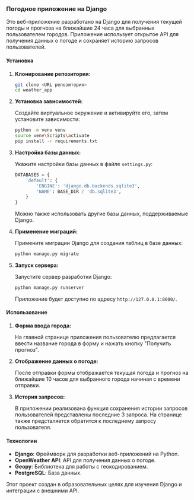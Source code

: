 ### Погодное приложение на Django

Это веб-приложение разработано на Django для получения текущей погоды и прогноза на ближайшие 24 часа для выбранных пользователем городов. Приложение использует открытое API для получения данных о погоде и сохраняет историю запросов пользователей.

#### Установка

1. **Клонирование репозитория:**

   ```bash
   git clone <URL репозитория>
   cd weather_app
   ```

2. **Установка зависимостей:**

   Создайте виртуальное окружение и активируйте его, затем установите зависимости:

   ```bash
   python -m venv venv
   source venv\Scripts\activate 
   pip install -r requirements.txt
   ```

3. **Настройка базы данных:**

   Укажите настройки базы данных в файле `settings.py`:

   ```python
   DATABASES = {
       'default': {
           'ENGINE': 'django.db.backends.sqlite3',
           'NAME': BASE_DIR / 'db.sqlite3',
       }
   }
   ```

   Можно также использовать другие базы данных, поддерживаемые Django.

4. **Применение миграций:**

   Примените миграции Django для создания таблиц в базе данных:

   ```bash
   python manage.py migrate
   ```

5. **Запуск сервера:**

   Запустите сервер разработки Django:

   ```bash
   python manage.py runserver
   ```

   Приложение будет доступно по адресу `http://127.0.0.1:8000/`.

#### Использование

1. **Форма ввода города:**

   На главной странице приложения пользователю предлагается ввести название города в форму и нажать кнопку "Получить прогноз".

2. **Отображение данных о погоде:**

   После отправки формы отображается текущая погода и прогноз на ближайшие 10 часов для выбранного города начиная с времени отправки.

3. **История запросов:**

   В приложении реализована функция сохранения истории запросов пользователей представлены последние 3 запроса. На странице также предсталяется обратится к последнему запросу пользователя.

#### Технологии

- **Django**: Фреймворк для разработки веб-приложений на Python.
- **OpenWeather API**: API для получения данных о погоде.
- **Geopy**: Библиотека для работы с геокодированием.
- **PostgreSQL**: База данных.

Этот проект создан в образовательных целях для изучения Django и интеграции с внешними API.
